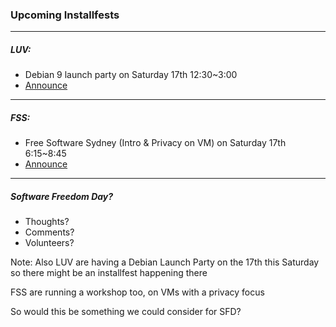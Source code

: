 ### Upcoming Installfests

<hr />

##### LUV:
- Debian 9 launch party on Saturday 17th 12:30~3:00
- [Announce](https://luv.asn.au/2017/06/17)

<hr />

##### FSS:
- Free Software Sydney (Intro & Privacy on VM) on Saturday 17th 6:15~8:45
- [Announce](http://freesoftware.org.au/sydney/upcoming-events/free-software-sydney-workshop-gnulinux-introduction-gnulinux-privacy-sat-june-17th-2017/)

<hr />

##### Software Freedom Day?
- Thoughts?
- Comments?
- Volunteers?

Note:
Also LUV are having a Debian Launch Party on the 17th this Saturday so there might be an installfest happening there

FSS are running a workshop too, on VMs with a privacy focus

So would this be something we could consider for SFD?
